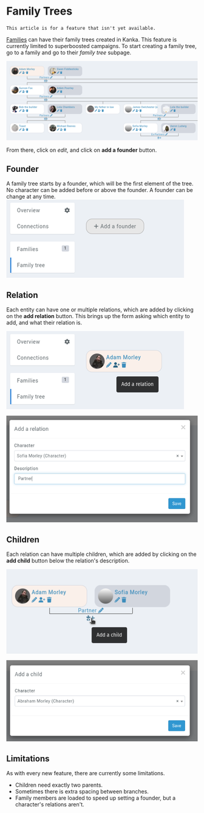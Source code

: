 # Family Trees

```{admonition} Unavailable
This article is for a feature that isn't yet available.
```

[Families](/entities/families) can have their family trees created in Kanka. This feature is currently limited to superboosted campaigns. To start creating a family tree, go to a family and go to their *family tree* subpage.

![Kanka family tree](family-tree.png)

From there, click on *edit*, and click on **add a founder** button. 

## Founder

A family tree starts by a founder, which will be the first element of the tree. No character can be added before or above the founder. A founder can be change at any time.
![Button to add a founder](founder.png)

## Relation

Each entity can have one or multiple relations, which are added by clicking on the **add relation** button. This brings up the form asking which entity to add, and what their relation is.

![Adding a relation](relation.png)

![Relation form](relation-form.png)

## Children

Each relation can have multiple children, which are added by clicking on the **add child** button below the relation's description.

![Adding a child](child.png)

![Child form](child-form.png)

## Limitations

As with every new feature, there are currently some limitations.

* Children need exactly two parents.
* Sometimes there is extra spacing between branches.
* Family members are loaded to speed up setting a founder, but a character's relations aren't.